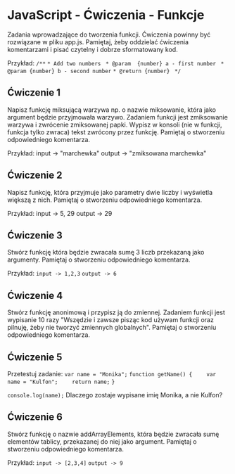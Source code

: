 # JavaScript - Ćwiczenia - Funkcje

Zadania wprowadzające do tworzenia funkcji. 
Ćwiczenia powinny być rozwiązane w pliku app.js. 
Pamiętaj, żeby oddzielać ćwiczenia komentarzami i pisać czytelny i dobrze sformatowany kod. 

Przykład:
```/**```
 ```* Add two numbers```
``` * @param  {number} a - first number```
``` * @param {number} b - second number```
 ```* @return {number} ```
 ```*/```


## Ćwiczenie 1
Napisz funkcję miksującą warzywa np. o nazwie miksowanie, która jako argument będzie przyjmowała warzywo.
Zadaniem funkcji jest zmiksowanie warzywa i zwrócenie zmiksowanej papki. Wypisz w konsoli (nie w funkcji, funkcja tylko zwraca)
tekst zwrócony przez funkcję.
Pamiętaj o stworzeniu odpowiedniego komentarza.

Przykład:
input -> "marchewka"
output -> "zmiksowana marchewka"

## Ćwiczenie 2
Napisz funkcję, która przyjmuje jako parametry dwie liczby i wyświetla większą z nich.
Pamiętaj o stworzeniu odpowiedniego komentarza.

Przykład:
input -> 5, 29
output -> 29

## Ćwiczenie 3
Stwórz funkcję która będzie zwracała sumę 3 liczb przekazaną jako argumenty.
Pamiętaj o stworzeniu odpowiedniego komentarza.

Przykład:
```input -> 1,2,3```
```output -> 6```

## Ćwiczenie 4
Stwórz funkcję anonimową i przypisz ją do zmiennej. Zadaniem funkcji jest wypisanie 10 razy 
"Wszędzie i zawsze pisząc kod używam funkcji oraz pilnuję, żeby nie tworzyć zmiennych globalnych".
Pamiętaj o stworzeniu odpowiedniego komentarza.


## Ćwiczenie 5
Przetestuj zadanie:
```var name = "Monika";```
```function getName() {```
```    var name = "Kulfon";```
```    return name;```
```}```

```console.log(name);```
Dlaczego zostaje wypisane imię Monika, a nie Kulfon?

## Ćwiczenie 6
Stwórz funkcję o nazwie addArrayElements, która będzie zwracała sumę elementów  tablicy, przekazanej do niej  jako argument. Pamiętaj o stworzeniu odpowiedniego komentarza.

Przykład:
```input -> [2,3,4]```
```output -> 9```



